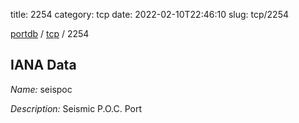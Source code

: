 title: 2254
category: tcp
date: 2022-02-10T22:46:10
slug: tcp/2254

[portdb](/) / [tcp](/category/tcp.html) / 2254


## IANA Data

_Name:_ seispoc

_Description:_ Seismic P.O.C. Port

